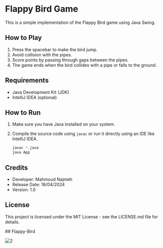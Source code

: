 # Flappy Bird Game

This is a simple implementation of the Flappy Bird game using Java Swing.

## How to Play

1. Press the spacebar to make the bird jump.
2. Avoid collision with the pipes.
3. Score points by passing through gaps between the pipes.
4. The game ends when the bird collides with a pipe or falls to the ground.

## Requirements

- Java Development Kit (JDK)
- IntelliJ IDEA (optional)

## How to Run

1. Make sure you have Java installed on your system.
2. Compile the source code using `javac` or run it directly using an IDE like IntelliJ IDEA.
   
      ```bash
      javac *.java
      java App


## Credits

- Developer: Mahmoud Najmeh
- Release Date: 18/04/2024
- Version: 1.0

## License

This project is licensed under the MIT License - see the LICENSE.md file for details.


﻿## Flappy-Bird

![2](https://github.com/MN10101/flappy-bird-java/assets/78208459/2fe66a1d-7c60-48a4-a993-cb7e7f53d3d5)

